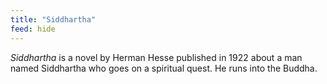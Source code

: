 ```yaml
---
title: "Siddhartha"
feed: hide
---
```


_Siddhartha_ is a novel by Herman Hesse published in 1922 about a man named Siddhartha who goes on a spiritual quest. He runs into the Buddha. 